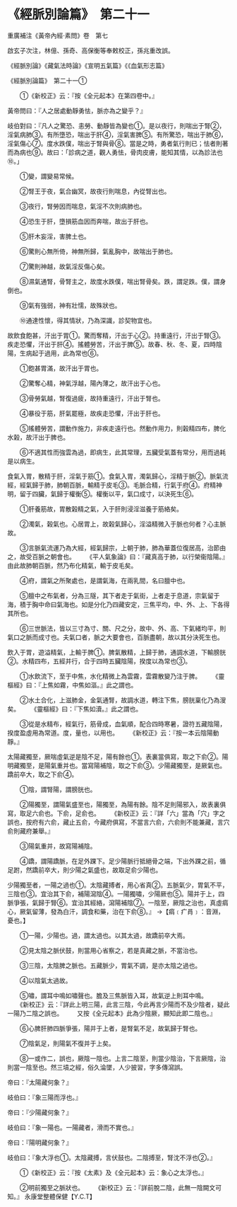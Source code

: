 # 《經脈別論篇》　第二十一




重廣補注《黃帝內經·素問》卷　第七


啟玄子次注，林億、孫奇、高保衡等奉敕校正，孫兆重改誤。


《經脈別論》《藏氣法時論》《宣明五氣篇》《《血氣形志篇》


《經脈別論篇》　第二十一①


　　①《新校正》云：『按《全元起本》在第四卷中。』


黃帝問曰：『人之居處動靜勇怯，脈亦為之變乎？』


岐伯對曰：『凡人之驚恐、恚勞、動靜皆為變也①。是以夜行，則喘出于腎②，淫氣病肺③。有所墮恐，喘出于肝④，淫氣害脾⑤。有所驚恐，喘出于肺⑥，淫氣傷心⑦。度水跌僕，喘出于腎與骨⑧。當是之時，勇者氣行則已；怯者則著而為病也⑨。故曰：「診病之道，觀人勇怯，骨肉皮膚，能知其情，以為診法也⑩。」


　　①變，謂變易常候。


　　②腎王于夜，氣合幽冥，故夜行則喘息，內從腎出也。


　　③夜行，腎勞因而喘息，氣淫不次則病肺也。


　　④恐生于肝，墮損筋血因而奔喘，故出于肝也。


　　⑤肝木妄淫，害脾土也。


　　⑥驚則心無所倚，神無所歸，氣亂胸中，故喘出于肺也。


　　⑦驚則神越，故氣淫反傷心矣。


　　⑧濕氣通腎，骨腎主之，故度水跌僕，喘出腎骨矣。跌，謂足跌。僕，謂身倒也。


　　⑨氣有強弱，神有壯懦，故殊狀也。


　　⑩通達性懷，得其情狀，乃為深識，診契物宜也。


故飲食飽甚，汗出于胃①。驚而奪精，汗出于心②。持重遠行，汗出于腎③。疾走恐懼，汗出于肝④。搖體勞苦，汗出于脾⑤。故春、秋、冬、夏，四時陰陽，生病起于過用，此為常也⑥。


　　①飽甚胃滿，故汗出于胃也。


　　②驚奪心精，神氣浮越，陽內薄之，故汗出于心也。


　　③骨勞氣越，腎復過疲，故持重遠行，汗出于腎也。


　　④暴役于筋，肝氣罷極，故疾走恐懼，汗出于肝也。


　　⑤搖體勞苦，謂動作施力，非疾走遠行也。然動作用力，則榖精四布，脾化水榖，故汗出于脾也。


　　⑥不適其性而強雲為過，即病生，此其常理，五臟受氣蓋有常分，用而過耗是以病生。


食氣入胃，散精于肝，淫氣于筋①。食氣入胃，濁氣歸心，淫精于脈②。脈氣流經，經氣歸于肺，肺朝百脈，輸精于皮毛③。毛脈合精，行氣于府④。府精神明，留于四臟，氣歸于權衡⑤。權衡以平，氣口成寸，以決死生⑥。


　　①肝養筋故，胃散榖精之氣，入于肝則浸淫滋養于筋絡矣。


　　②濁氣，榖氣也。心居胃上，故榖氣歸心，淫溢精微入于脈也何者？心主脈故。


　　③言脈氣流運乃為大經，經氣歸宗，上朝于肺，肺為華蓋位復居高，治節由之，故受百脈之朝會也。
　　《平人氣象論》曰：『藏真高于肺，以行榮衞陰陽。』由此故肺朝百脈，然乃布化精氣，輸于皮毛矣。


　　④府，謂氣之所聚處也，是謂氣海，在兩乳間，名曰膻中也。


　　⑤膻中之布氣者，分為三隧，其下者走于氣街，上者走于息道，宗氣留于海，積于胸中命曰氣海也。如是分化乃四藏安定，三焦平均，中、外、上、下各得其所也。


　　⑥三世脈法，皆以三寸為寸、關、尺之分，故中、外、高、下氣緒均平，則氣口之脈而成寸也。夫氣口者，脈之大要會也，百脈盡朝，故以其分決死生也。


飲入于胃，遊溢精氣，上輸于脾①。脾氣散精，上歸于肺，通調水道，下輸膀胱②。水精四布，五經并行，合于四時五臟陰陽，揆度以為常也③。


　　①水飲流下，至于中焦，水化精微上為雲霧，雲霧散變乃注于脾。
　　《靈樞經》曰：『上焦如霧，中焦如漚。』此之謂也。


　　②水土合化，上滋肺金，金氣通腎，故調水道，轉注下焦，膀胱稟化乃為溲矣。
　　《靈樞經》曰：『下焦如瀆。』此之謂也。


　　③從是水精布，經氣行，筋骨成，血氣順，配合四時寒暑，證符五藏陰陽，揆度盈虛用為常道。度，量也，以用也。
　　《新校正》云：『按一本云陰陽動靜。』


太陽藏獨至，厥喘虛氣逆是陰不足，陽有餘也①。表裏當俱寫，取之下俞②。陽明藏獨至，是陽氣重并也。當寫陽補陰，取之下俞③。少陽藏獨至，是厥氣也。蹻前卒大，取之下俞④。


　　①陰，謂腎陽，謂膀胱也。


　　②陽獨至，謂陽氣盛至也，陽獨至，為陽有餘。陰不足則陽邪入，故表裏俱寫，取足六俞也。下俞，足俞也。
　　《新校正》云：『詳「六」當為「穴」字之誤也，按府有六俞，藏止五俞，今藏府俱寫，不當言六俞，六俞則不能兼藏，言穴俞則藏府兼舉。』


　　③陽氣重并，故寫陽補陰。


　　④蹻，謂陽蹻脈，在足外踝下。足少陽脈行抵絕骨之端，下出外踝之前，循足跗，然蹻前卒大，則少陽之氣盛也，故取足俞少陽也。


少陽獨至者，一陽之過也①。太陰藏搏者，用心省真②。五脈氣少，胃氣不平，三陰也③。宜治其下俞，補陽瀉陰④。一陽獨嘯，少陽厥也⑤。陽并于上，四脈爭張，氣歸于腎⑥。宜治其經絡，瀉陽補陰⑦。一陰至，厥陰之治也，真虛㾓心，厥氣留薄，發為白汗，調食和藥，治在下俞⑧。』
→【㾓﹝疒肙﹞：音淵，憂也。】


　　①一陽，少陽也。過，謂太過也。以其太過，故蹻前卒大焉。


　　②見太陰之脈伏鼓，則當用心省察之，若是真藏之脈，不當治也。


　　③三陰，太陰脾之脈也。五藏脈少，胃氣不調，是亦太陰之過也。


　　④以陰氣太過故。


　　⑤嘯，謂耳中鳴如嘯聲也。膽及三焦脈皆入耳，故氣逆上則耳中鳴。
　　《新校正》云：『詳此上明三陽，此言三陰，今此再言少陽而不及少陰者，疑此一陽乃二陰之誤也。
　　又按《全元起本》此為少陰厥，顯知此即二陰也。』


　　⑥心脾肝肺四脈爭張，陽并于上者，是腎氣不足，故氣歸于腎也。


　　⑦陰氣足，則陽氣不復并于上矣。


　　⑧一或作二，誤也，厥陰一陰也。上言二陰至，則當少陰治，下言厥陰，治則當一陰至也。然三墳之經，俗久淪墜，人少披習，字多傳瀉誤。


帝曰：『太陽藏何象？』


岐伯曰：『象三陽而浮也。』


帝曰：『少陽藏何象？』


岐伯曰：『象一陽也。一陽藏者，滑而不實也。』


帝曰：『陽明藏何象？』


岐伯曰：『象大浮也①。太陰藏搏，言伏鼓也。二陰搏至，腎沈不浮也②。』


　　①《新校正》云：『按《太素》及《全元起本》云：象心之太浮也。』


　　②明前獨至之脈狀也。
　　《新校正》云：『詳前脫二陰，此無一陰闕文可知。』
永康堂整體保健【Y.C.T】
             


